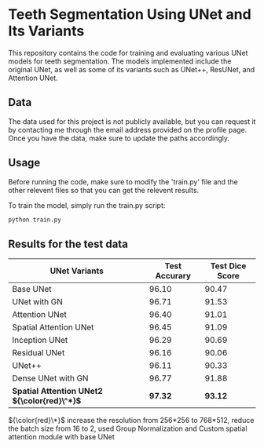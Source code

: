 # Teeth Segmentation Using UNet and Its Variants

This repository contains the code for training and evaluating various UNet models for teeth segmentation. The models implemented include the original UNet, as well as some of its variants such as UNet++, ResUNet, and Attention UNet.

## Data
The data used for this project is not publicly available, but you can request it by contacting me through the email address provided on the profile page. Once you have the data, make sure to update the paths accordingly. 

## Usage
Before running the code, make sure to modify the 'train.py' file and the other relevent files so that you can get the relevent results.

To train the model, simply run the train.py script:

```bash
python train.py 
```

## Results for the test data

| UNet Variants | Test Accurary | Test Dice Score |
|----------|----------|----------|
| Base UNet                 |  96.10         |   90.47       |
| UNet with GN              |  96.71         |   91.53       |
| Attention UNet            |  96.40         |   91.01       |
| Spatial Attention UNet    |  96.45         |   91.09       |
| Inception UNet            |  96.29         |   90.69       |
| Residual UNet             |  96.16         |   90.06      |
| UNet++                    |  96.11         |   90.33      |
| Dense UNet with GN        |  96.77         |   91.88       |
| **Spatial Attention UNet2 ${\color{red}\^*}$**  |  **97.32**        |  **93.12**        |

${\color{red}\*}$ increase the resolution from 256\*256 to 768\*512, reduce the batch size from 16 to 2, used Group Normalization and  Custom spatial attention module with base UNet 




